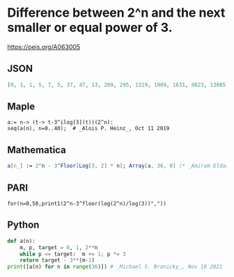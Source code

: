 # Difference between 2^n and the next smaller or equal power of 3\.
https://oeis.org/A063005
## JSON
```JSON
[0, 1, 1, 5, 7, 5, 37, 47, 13, 269, 295, 1319, 1909, 1631, 9823, 13085, 6487, 72023, 84997, 347141, 517135, 502829, 2599981, 3605639, 2428309, 19205525, 24062143, 5077565, 139295293, 149450423, 686321335, 985222181, 808182895, 5103150191, 6719515981, 2978678759]
```
## Maple
```Maple
a:= n-> (t-> t-3^ilog[3](t))(2^n):
seq(a(n), n=0..40);  # _Alois P. Heinz_, Oct 11 2019
```
## Mathematica
```Mathematica
a[n_] := 2^n - 3^Floor[Log[3, 2] * n]; Array[a, 36, 0] (* _Amiram Eldar_, Nov 19 2021 *)
```
## PARI
```PARI
for(n=0,50,print1(2^n-3^floor(log(2^n)/log(3))","))
```
## Python
```Python
def a(n):
    m, p, target = 0, 1, 2**n
    while p <= target:  m += 1; p *= 3
    return target - 3**(m-1)
print([a(n) for n in range(36)]) # _Michael S. Branicky_, Nov 19 2021
```
